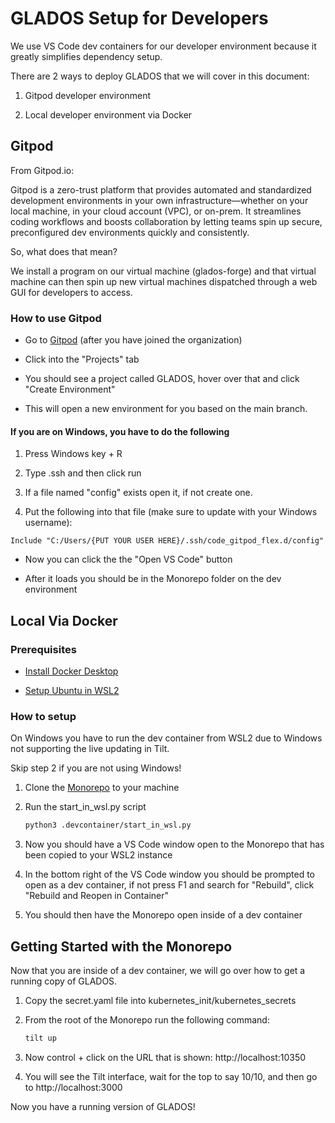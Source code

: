 # GLADOS Setup for Developers

We use VS Code dev containers for our developer environment because it greatly simplifies dependency setup.

There are 2 ways to deploy GLADOS that we will cover in this document:

1. Gitpod developer environment

2. Local developer environment via Docker

## Gitpod

From Gitpod.io:

Gitpod is a zero-trust platform that provides automated and standardized development environments in your own infrastructure—whether on your local machine, in your cloud account (VPC), or on-prem. It streamlines coding workflows and boosts collaboration by letting teams spin up secure, preconfigured dev environments quickly and consistently.

So, what does that mean?

We install a program on our virtual machine (glados-forge) and that virtual machine can then spin up new virtual machines dispatched through a web GUI for developers to access.

### How to use Gitpod

* Go to [Gitpod](app.gitpod.io) (after you have joined the organization)

* Click into the "Projects" tab

* You should see a project called GLADOS, hover over that and click "Create Environment"

* This will open a new environment for you based on the main branch.

#### If you are on Windows, you have to do the following

1. Press Windows key + R

2. Type .ssh and then click run

3. If a file named "config" exists open it, if not create one.

4. Put the following into that file (make sure to update with your Windows username):

```code
Include "C:/Users/{PUT YOUR USER HERE}/.ssh/code_gitpod_flex.d/config"
```

* Now you can click the the "Open VS Code" button

* After it loads you should be in the Monorepo folder on the dev environment

## Local Via Docker

### Prerequisites

* [Install Docker Desktop](https://www.docker.com/products/docker-desktop/)

* [Setup Ubuntu in WSL2](https://documentation.ubuntu.com/wsl/en/stable/howto/install-ubuntu-wsl2/)

### How to setup

On Windows you have to run the dev container from WSL2 due to Windows not supporting the live updating in Tilt.

Skip step 2 if you are not using Windows!

1. Clone the [Monorepo](https://github.com/AutomatingSciencePipeline/Monorepo) to your machine

2. Run the start_in_wsl.py script

    ```bash
    python3 .devcontainer/start_in_wsl.py
    ```

3. Now you should have a VS Code window open to the Monorepo that has been copied to your WSL2 instance

4. In the bottom right of the VS Code window you should be prompted to open as a dev container, if not press F1 and search for "Rebuild", click "Rebuild and Reopen in Container"

5. You should then have the Monorepo open inside of a dev container

## Getting Started with the Monorepo

Now that you are inside of a dev container, we will go over how to get a running copy of GLADOS.

1. Copy the secret.yaml file into kubernetes_init/kubernetes_secrets

2. From the root of the Monorepo run the following command:

    ```bash
    tilt up
    ```

3. Now control + click on the URL that is shown: http://localhost:10350

4. You will see the Tilt interface, wait for the top to say 10/10, and then go to http://localhost:3000

Now you have a running version of GLADOS!